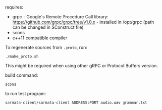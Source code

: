 
requires:

- grpc - Google's Remote Procedure Call library: https://github.com/grpc/grpc/tree/v1.0.x -  installed in /opt/grpc (path can be changed in SConstruct file)
- scons
- c++11 compatible compiler


To regenerate sources from `.proto`, run:
```
./make_proto.sh
```
This might be required when using other gRPC or Protocol Buffers version.


build command:
```
scons
```

to run test program:
```
sarmata-client/sarmata-client ADDRESS:PORT audio.wav grammar.txt
```
